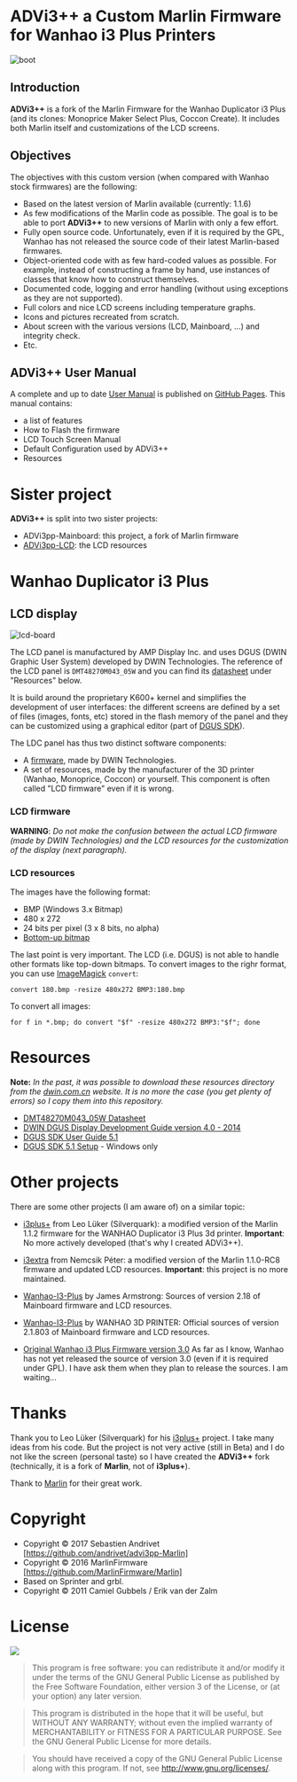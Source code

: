# ADVi3++ a Custom Marlin Firmware for Wanhao i3 Plus Printers

![boot](https://user-images.githubusercontent.com/981049/31636347-6151d4b2-b2ca-11e7-80d4-777faaa8f9a3.gif)

## Introduction

**ADVi3++** is a fork of the Marlin Firmware for the Wanhao Duplicator i3 Plus (and its clones: Monoprice Maker Select Plus, Coccon Create). It includes both Marlin itself and customizations of the LCD screens.

## Objectives

The objectives with this custom version (when compared with Wanhao stock firmwares) are the following:

* Based on the latest version of Marlin available (currently: 1.1.6)
* As few modifications of the Marlin code as possible. The goal is to be able to port **ADVi3++** to new versions of Marlin with only a few effort.
* Fully open source code. Unfortunately, even if it is required by the GPL, Wanhao has not released the source code of their latest Marlin-based firmwares.
* Object-oriented code with as few hard-coded values as possible. For example, instead of constructing a frame by hand, use instances of classes that know how to construct themselves.
* Documented code, logging and error handling (without using exceptions as they are not supported).
* Full colors and nice LCD screens including temperature graphs.
* Icons and pictures recreated from scratch.
* About screen with the various versions (LCD, Mainboard, ...) and integrity check.
* Etc.

## ADVi3++ User Manual

A complete and up to date [User Manual](https://andrivet.github.io/ADVi3pp-User-Manual/) is published on [GitHub Pages](https://andrivet.github.io/ADVi3pp-User-Manual/). This manual contains:

* a list of features
* How to Flash the firmware
* LCD Touch Screen Manual
* Default Configuration used by ADVi3++
* Resources 


# Sister project

**ADVi3++** is split into two sister projects:

* ADVi3pp-Mainboard: this project, a fork of Marlin firmware
* [ADVi3pp-LCD](https://github.com/andrivet/ADVi3pp-LCD): the LCD resources

# Wanhao Duplicator i3 Plus

## LCD display

![lcd-board](https://user-images.githubusercontent.com/981049/31936387-bc21d81e-b8b1-11e7-9635-783c5854a6a4.jpg)

The LCD panel is manufactured by AMP Display Inc. and uses DGUS (DWIN Graphic User System) developed by DWIN Technologies. The reference of the LCD panel is `DMT48270M043_05W` and you can find its [datasheet](https://github.com/andrivet/ADVi3pp-LCD/blob/master/Resources/DMT48270M043_05W_DATASHEET.pdf) under "Resources" below.

It is build around the proprietary K600+ kernel and simplifies the development of user interfaces: the different screens are defined by a set of files (images, fonts, etc) stored in the flash memory of the panel and they can be customized using a graphical editor (part of [DGUS SDK](https://github.com/andrivet/ADVi3pp-LCD/blob/master/Resources/DGUS_Setup_5.1.zip)).

The LDC panel has thus two distinct software components:

- A [firmware](https://en.wikipedia.org/wiki/Firmware), made by DWIN Technologies.
- A set of resources, made by the manufacturer of the 3D printer (Wanhao, Monoprice, Coccon) or yourself. This component is often called "LCD firmware" even if it is wrong.

### LCD firmware

**WARNING**: *Do not make the confusion between the actual LCD firmware (made by DWIN Technologies) and the LCD resources for the customization of the display (next paragraph).*

### LCD resources

The images have the following format:

- BMP (Windows 3.x Bitmap)
- 480 x 272
- 24 bits per pixel (3 x 8 bits, no alpha)
- [Bottom-up bitmap](https://msdn.microsoft.com/en-us/library/windows/desktop/dd407212(v=vs.85).aspx)

The last point is very important. The LCD (i.e. DGUS) is not able to handle other formats like top-down bitmaps. To convert images to the righr format, you can use [ImageMagick](https://www.imagemagick.org/) `convert`:

```
convert 180.bmp -resize 480x272 BMP3:180.bmp
```

To convert all images:

```
for f in *.bmp; do convert "$f" -resize 480x272 BMP3:"$f"; done
```
# Resources

**Note:** *In the past, it was possible to download these resources directory from the [dwin.com.cn](http://dwin.com.cn) website. It is no more the case (you get plenty of errors) so I copy them into this repository.*

- [DMT48270M043_05W Datasheet](https://github.com/andrivet/ADVi3pp-LCD/blob/master/Resources/DMT48270M043_05W_DATASHEET.pdf)
- [DWIN DGUS Display Development Guide version 4.0 - 2014](https://github.com/andrivet/ADVi3pp-LCD/blob/master/Resources/DWIN%20DGUS%20DEV%20GUIDE_V40_2014.pdf)
- [DGUS SDK User Guide 5.1](https://github.com/andrivet/ADVi3pp-LCD/blob/master/Resources/DGUSV5.10.pdf)
- [DGUS SDK 5.1 Setup](https://github.com/andrivet/ADVi3pp-LCD/blob/master/Resources/DGUS_Setup_5.1.zip) - Windows only

# Other projects

There are some other projects (I am aware of) on a similar topic:

- [i3plus+](https://github.com/Silverquark/i3PlusPlus) from Leo Lüker (Silverquark): a modified version of the Marlin 1.1.2 firmware for the WANHAO Duplicator i3 Plus 3d printer. **Important**: No more actively developed (that's why I created ADVi3++).

- [i3extra](https://github.com/nepeee/i3Extra) from Nemcsik Péter: a modified version of the Marlin 1.1.0-RC8 firmware and updated LCD resources. **Important**: this project is no more maintained.

- [Wanhao-I3-Plus](https://github.com/jamesarm97/Wanhao-I3-Plus) by James Armstrong: Sources of version 2.18 of Mainboard firmware and LCD resources.

- [Wanhao-I3-Plus](https://github.com/garychen99/Duplicator-i3-plus) by WANHAO 3D PRINTER: Official sources of version 2.1.803 of Mainboard firmware and LCD resources.

- [Original Wanhao i3 Plus Firmware version 3.0](http://www.wanhao3dprinter.com/FAQ/ShowArticle.asp?ArticleID=79) As far as I know, Wanhao has not yet released the source of version 3.0 (even if it is required under GPL). I have ask them when they plan to release the sources. I am waiting...

# Thanks

Thank you to Leo Lüker (Silverquark) for his [i3plus+](https://github.com/Silverquark/i3PlusPlus) project. I take many ideas from his code. But the project is not very active (still in Beta) and I do not like the screen (personal taste) so I have created the **ADVi3++** fork (technically, it is a fork of **Marlin**, not of **i3plus+**).

Thank to [Marlin](http://marlinfw.org) for their great work.

# Copyright

* Copyright &copy; 2017 Sebastien Andrivet [https://github.com/andrivet/advi3pp-Marlin]
* Copyright &copy; 2016 MarlinFirmware [https://github.com/MarlinFirmware/Marlin]
* Based on Sprinter and grbl.
* Copyright &copy; 2011 Camiel Gubbels / Erik van der Zalm

# License

![](https://www.gnu.org/graphics/gplv3-127x51.png)

> This program is free software: you can redistribute it and/or modify it under the terms of the GNU General Public License as published by the Free Software Foundation, either version 3 of the License, or (at your option) any later version.

> This program is distributed in the hope that it will be useful, but WITHOUT ANY WARRANTY; without even the implied warranty of MERCHANTABILITY or FITNESS FOR A PARTICULAR PURPOSE.  See the GNU General Public License for more details.

> You should have received a copy of the GNU General Public License along with this program. If not, see <http://www.gnu.org/licenses/>.

